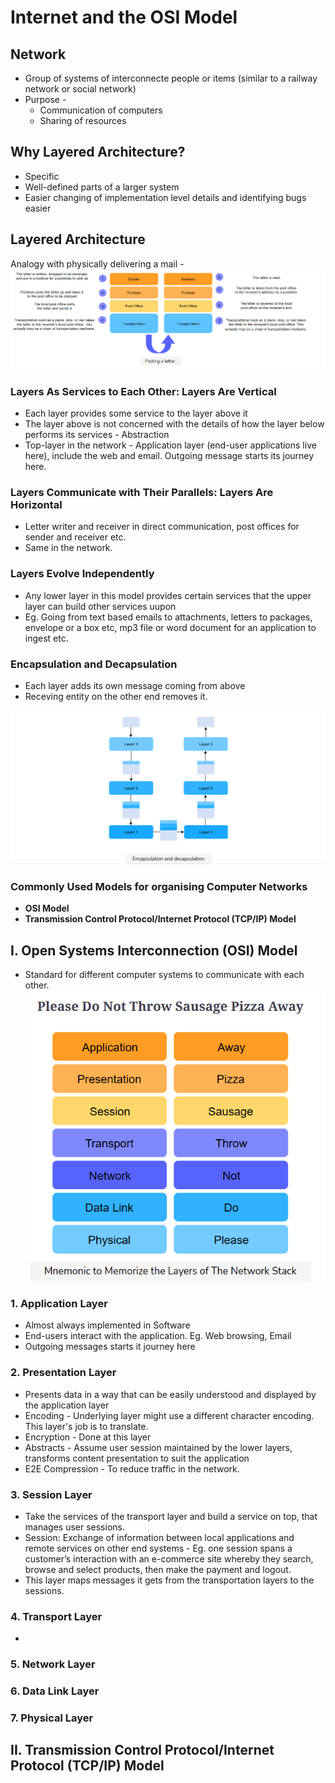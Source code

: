 # Internet and the OSI Model

## Network
- Group of systems of interconnecte people or items (similar to a railway network or social network)
- Purpose -
    - Communication of computers
    - Sharing of resources

## Why Layered Architecture?
- Specific
- Well-defined parts of a larger system
- Easier changing of implementation level details and identifying bugs easier

## Layered Architecture
Analogy with physically delivering a mail -
![Alt text](media/analogy.png)

### Layers As Services to Each Other: Layers Are Vertical
- Each layer provides some service to the layer above it
- The layer above is not concerned with the details of how the layer below performs its services - Abstraction
- Top-layer in the network - Application layer (end-user applications live here), include the web and email. Outgoing message starts its journey here.

### Layers Communicate with Their Parallels: Layers Are Horizontal
- Letter writer and receiver in direct communication, post offices for sender and receiver etc.
- Same in the network.

### Layers Evolve Independently
- Any lower layer in this model provides certain services that the upper layer can build other services uupon
- Eg. Going from text based emails to attachments, letters to packages, envelope or a box etc, mp3 file or word document for an application to ingest etc.

### Encapsulation and Decapsulation
- Each layer adds its own message coming from above
- Receving entity on the other end removes it.

![Alt text](media/encapsulation_decapsulation.png)

### Commonly Used Models for organising Computer Networks
- **OSI Model**
- **Transmission Control Protocol/Internet Protocol (TCP/IP) Model**

## I. Open Systems Interconnection (OSI) Model
- Standard for different computer systems to communicate with each other.
![Alt text](media/osi_mnemonic.png)

### 1. Application Layer
- Almost always implemented in Software
- End-users interact with the application. Eg. Web browsing, Email
- Outgoing messages starts it journey here

### 2. Presentation Layer
- Presents data in a way that can be easily understood and displayed by the application layer
- Encoding - Underlying layer might use a different character encoding. This layer's job is to translate.
- Encryption - Done at this layer
- Abstracts - Assume user session maintained by the lower layers, transforms content presentation to suit the application
- E2E Compression - To reduce traffic in the network.

### 3. Session Layer
- Take the services of the transport layer and build a service on top, that manages user sessions.
- Session: Exchange of information between local applications and remote services on other end systems - Eg. one session spans a customer’s interaction with an e-commerce site whereby they search, browse and select products, then make the payment and logout.
- This layer maps messages it gets from the transportation layers to the sessions.

### 4. Transport Layer
- 

### 5. Network Layer

### 6. Data Link Layer

### 7. Physical Layer

## II. Transmission Control Protocol/Internet Protocol (TCP/IP) Model

